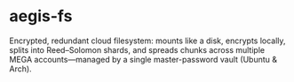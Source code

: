 # aegis-fs
Encrypted, redundant cloud filesystem: mounts like a disk, encrypts locally, splits into Reed–Solomon shards, and spreads chunks across multiple MEGA accounts—managed by a single master-password vault (Ubuntu &amp; Arch).

